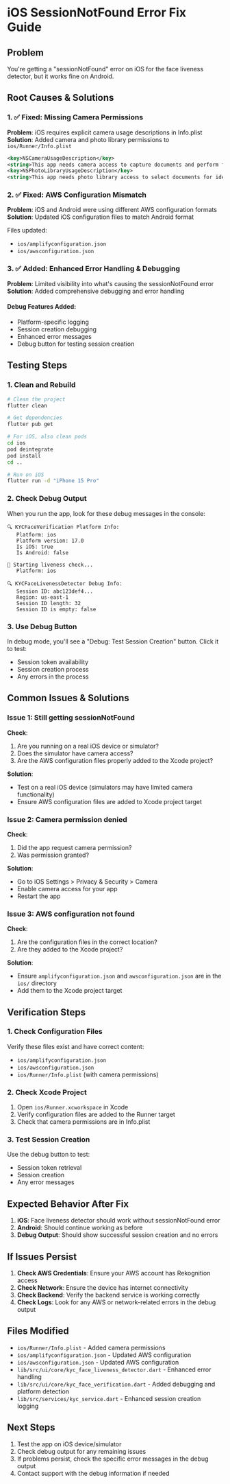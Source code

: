 # iOS SessionNotFound Error Fix Guide

## Problem
You're getting a "sessionNotFound" error on iOS for the face liveness detector, but it works fine on Android.

## Root Causes & Solutions

### 1. ✅ Fixed: Missing Camera Permissions
**Problem**: iOS requires explicit camera usage descriptions in Info.plist
**Solution**: Added camera and photo library permissions to `ios/Runner/Info.plist`

```xml
<key>NSCameraUsageDescription</key>
<string>This app needs camera access to capture documents and perform face liveness detection for identity verification.</string>
<key>NSPhotoLibraryUsageDescription</key>
<string>This app needs photo library access to select documents for identity verification.</string>
```

### 2. ✅ Fixed: AWS Configuration Mismatch
**Problem**: iOS and Android were using different AWS configuration formats
**Solution**: Updated iOS configuration files to match Android format

Files updated:
- `ios/amplifyconfiguration.json`
- `ios/awsconfiguration.json`

### 3. ✅ Added: Enhanced Error Handling & Debugging
**Problem**: Limited visibility into what's causing the sessionNotFound error
**Solution**: Added comprehensive debugging and error handling

#### Debug Features Added:
- Platform-specific logging
- Session creation debugging
- Enhanced error messages
- Debug button for testing session creation

## Testing Steps

### 1. Clean and Rebuild
```bash
# Clean the project
flutter clean

# Get dependencies
flutter pub get

# For iOS, also clean pods
cd ios
pod deintegrate
pod install
cd ..

# Run on iOS
flutter run -d "iPhone 15 Pro"
```

### 2. Check Debug Output
When you run the app, look for these debug messages in the console:

```
🔍 KYCFaceVerification Platform Info:
   Platform: ios
   Platform version: 17.0
   Is iOS: true
   Is Android: false

🚀 Starting liveness check...
   Platform: ios

🔍 KYCFaceLivenessDetector Debug Info:
   Session ID: abc123def4...
   Region: us-east-1
   Session ID length: 32
   Session ID is empty: false
```

### 3. Use Debug Button
In debug mode, you'll see a "Debug: Test Session Creation" button. Click it to test:
- Session token availability
- Session creation process
- Any errors in the process

## Common Issues & Solutions

### Issue 1: Still getting sessionNotFound
**Check**: 
1. Are you running on a real iOS device or simulator?
2. Does the simulator have camera access?
3. Are the AWS configuration files properly added to the Xcode project?

**Solution**: 
- Test on a real iOS device (simulators may have limited camera functionality)
- Ensure AWS configuration files are added to Xcode project target

### Issue 2: Camera permission denied
**Check**: 
1. Did the app request camera permission?
2. Was permission granted?

**Solution**: 
- Go to iOS Settings > Privacy & Security > Camera
- Enable camera access for your app
- Restart the app

### Issue 3: AWS configuration not found
**Check**: 
1. Are the configuration files in the correct location?
2. Are they added to the Xcode project?

**Solution**: 
- Ensure `amplifyconfiguration.json` and `awsconfiguration.json` are in the `ios/` directory
- Add them to the Xcode project target

## Verification Steps

### 1. Check Configuration Files
Verify these files exist and have correct content:
- `ios/amplifyconfiguration.json`
- `ios/awsconfiguration.json`
- `ios/Runner/Info.plist` (with camera permissions)

### 2. Check Xcode Project
1. Open `ios/Runner.xcworkspace` in Xcode
2. Verify configuration files are added to the Runner target
3. Check that camera permissions are in Info.plist

### 3. Test Session Creation
Use the debug button to test:
- Session token retrieval
- Session creation
- Any error messages

## Expected Behavior After Fix

1. **iOS**: Face liveness detector should work without sessionNotFound error
2. **Android**: Should continue working as before
3. **Debug Output**: Should show successful session creation and no errors

## If Issues Persist

1. **Check AWS Credentials**: Ensure your AWS account has Rekognition access
2. **Check Network**: Ensure the device has internet connectivity
3. **Check Backend**: Verify the backend service is working correctly
4. **Check Logs**: Look for any AWS or network-related errors in the debug output

## Files Modified

- `ios/Runner/Info.plist` - Added camera permissions
- `ios/amplifyconfiguration.json` - Updated AWS configuration
- `ios/awsconfiguration.json` - Updated AWS configuration
- `lib/src/ui/core/kyc_face_liveness_detector.dart` - Enhanced error handling
- `lib/src/ui/core/kyc_face_verification.dart` - Added debugging and platform detection
- `lib/src/services/kyc_service.dart` - Enhanced session creation logging

## Next Steps

1. Test the app on iOS device/simulator
2. Check debug output for any remaining issues
3. If problems persist, check the specific error messages in the debug output
4. Contact support with the debug information if needed 